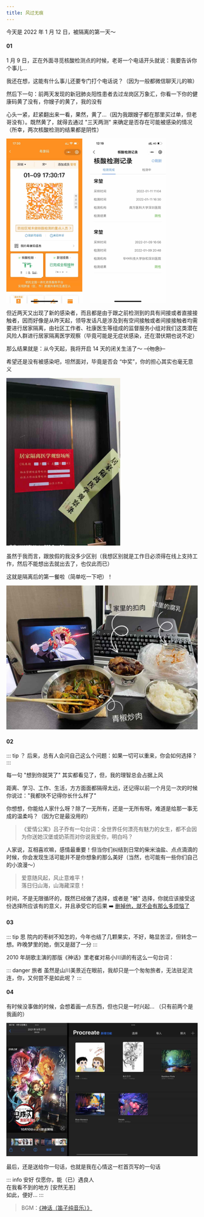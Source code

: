 ```yaml
---
title: 风过无痕
---
```


今天是 2022 年 1 月 12 日，被隔离的第一天～

#### 01

1 月 9 日，正在外面寻觅核酸检测点的时候，老哥一个电话开头就说：我要告诉你个事儿...

我还在想，这能有什么事儿还要专门打个电话说？（因为一般都微信聊天儿的嘛）

然后下一句：前两天发现的新冠肺炎阳性患者去过龙岗区万象汇，你看一下你的健康码黄了没有，你嫂子的黄了，我的没有

心头一紧，赶紧翻出来一看，果然，黄了...（因为我跟嫂子都在那里买过单，但老哥没有）。既然黄了，就得去通过 "三天两测" 来确定是否存在可能被感染的情况（所幸，两次核酸检测的结果都是阴性）

<div style="display: flex; align-items: center;">
  <img src="/images/yellow_code.jpg" alt="yellow code" width="200" style="margin-right: 20px;">
  <img src="/images/record.jpg" alt="test record" width="200">
</div>

但近两天又出现了新的感染者，而且都是由于跟之前检测到的具有间接或者直接接触者，因而好像是从昨天起，领导发话凡是涉及到有空间接触或者间接接触者均需要进行居家隔离，由社区工作者、社康医生等组成的监督服务小组对我们这类潜在风险人群进行居家隔离医学观察（毕竟可能是无症状感染，还在潜伏期也说不定）

那么结果就是：从今天起，我将开启 14 天的闭关生活了～ ~~（勿念）~~

希望还是没有被感染吧，坦然面对，毕竟是否会 “中奖”，你的担心其实也毫无意义

<img src="/images/seal.jpg" alt="seal" width="300">

虽然于我而言，跟放假的我没多少区别（我想区别就是工作日必须得在线上支持工作，然后不能想出去就出去了，也仅此而已）

这就是隔离后的第一餐啦（简单吃一下吧）！

<img src="/images/first_meal.jpg" alt="first meal">

#### 02

::: tip ？
后来，总有人会问自己这么个问题：如果一切可以重来，你会如何选择？
:::

每一句 "想到你就哭了" 其实都看见了，但，我的理智总会占据上风

距离、学习、工作、生活，方方面面都隔得太远，还记得以前一个月见一次的时候你说过："我都快不记得你长什么样了"

你想想，你能给人家什么呀？除了一无所有，还是一无所有呀。难道是给那一事无成的温柔吗？（因为它是最没用的）

> 《爱情公寓》吕子乔有一句台词：全世界任何漂亮有魅力的女生，都不会因为你送她汉堡或奶茶而对你说我爱你，明白吗？

人家说，互相喜欢嘛，感情最重要！但当你们纠结到日常的柴米油盐、点点滴滴的时候，你会发现生活可能并不是你想象的那么美好（当然，也可能有一些你们自己的小浪漫～）

> 爱意随风起，风止意难平！<br/>落日归山海，山海藏深意！

时间，不是无限循环的，既然已经做了选择，或者是 "被" 选择，你就应该接受这份选择所应该有的意义，并且承受它的后果 ➡️ [删掉他，就不会有那么多烦恼了](https://mp.weixin.qq.com/s/HCuRN25_7TPFUG3B1vu5JA)

#### 03

::: tip 思
院内的枣树不知怎的，今年也结了几颗果实，不好，略显苦涩，但转念一想。昨晚梦里的她，倒又是甜了一分
:::

2010 年胡歌主演的那版《神话》里老崔对易小川讲的有这么一句台词：

::: danger 旅者
虽然是山川美景近在眼前，我却只是一个匆匆旅者，无法驻足流连，你，又何尝不是如此呢？
:::

#### 04

有时候没事做的时候，会想着画一点东西，但也只是一时兴起... （只有前两个是我画的）

<img src="/images/draw_avatar.jpg" alt="avatar">

最后，还是送给你一句话，也就是我在心情这一栏首页写的一句话

::: info 安好
仅愿你，能（已）遇良人<br/>
在我看不到的地方 [安然无恙]<br/>
如此，便好...
:::

> BGM：[《神话（笛子纯音乐）》](https://music.163.com/#/song?id=1911031866)
